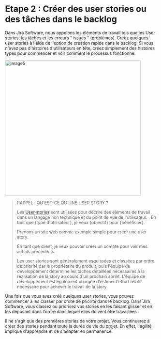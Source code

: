 # Etape 2 : Créer des user stories ou des tâches dans le backlog

Dans Jira Software, nous appelons les éléments de travail tels que les User stories, les tâches et les erreurs " issues " (problèmes). Créez quelques user stories à l'aide de l'option de création rapide dans le backlog. Si vous n'avez pas d'histoires d'utilisateurs en tête, créez simplement des histoires types pour commencer et voir comment le processus fonctionne.

<img width="448" alt="image5" src="https://github.com/doudi0101/GdP/assets/73080397/54f65c54-3ccc-4ca4-9885-7e070fbf3695">

>RAPPEL : QU'EST-CE QU'UNE USER STORY ?
>
>Les [User stories](https://www.atlassian.com/agile/project-management/user-stories) sont utilisées pour décrire des éléments de travail dans un langage non technique et du point de vue de l'utilisateur. . En tant que {type d'utilisateur}, je veux {objectif} pour {bénéficier}.
>
>Prenons un site web comme exemple simple pour créer une user story.
>
>En tant que client, je veux pouvoir créer un compte pour voir mes achats précédents.
>
>Les user stories sont généralement esquissées et classées par ordre de priorité par le propriétaire du produit, puis l'équipe de développement détermine les tâches détaillées nécessaires à la réalisation de la story au cours d'un prochain sprint. L'équipe de développement est également chargée d'estimer l'effort relatif nécessaire pour achever le travail de la story.  


Une fois que vous avez créé quelques user stories, vous pouvez commencer à les classer par ordre de priorité dans le backlog. Dans Jira Software, vous classez ou priorisez vos stories en les faisant glisser et en les déposant dans l'ordre dans lequel elles doivent être travaillées.

Il ne s'agit que des premières stories de votre projet. Vous continuerez à créer des stories pendant toute la durée de vie du projet. En effet, l'agilité implique d'apprendre et de s'adapter en permanence.
